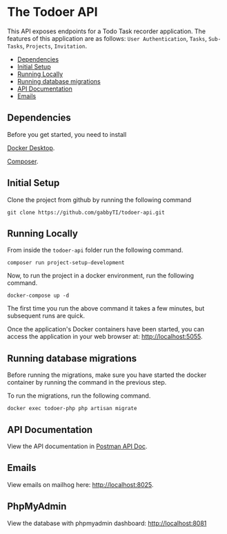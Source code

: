# The Todoer API

This API exposes endpoints for a Todo Task recorder application. The features of this application are as follows: `User Authentication`, `Tasks`, `Sub-Tasks`, `Projects`, `Invitation`.

-   [Dependencies](#dependencies)
-   [Initial Setup](#initial-setup)
-   [Running Locally](#running-locally)
-   [Running database migrations](#running-database-migrations)
-   [API Documentation](#api-documentation)
-   [Emails](#emails)

## Dependencies

Before you get started, you need to install

[Docker Desktop](https://www.docker.com/products/docker-desktop).

[Composer](https://getcomposer.org/download/).

## Initial Setup

Clone the project from github by running the following command

```
git clone https://github.com/gabbyTI/todoer-api.git
```

## Running Locally

From inside the `todoer-api` folder run the following command.

```
composer run project-setup-development
```

Now, to run the project in a docker environment, run the following command.

```
docker-compose up -d
```

The first time you run the above command it takes a few minutes, but subsequent runs are quick.

Once the application's Docker containers have been started, you can access the application in your web browser at: [http://localhost:5055](http://localhost:6066).

## Running database migrations

Before running the migrations, make sure you have started the docker container by running the command in the previous step.

To run the migrations, run the following command.

```
docker exec todoer-php php artisan migrate
```

## API Documentation

View the API documentation in [Postman API Doc](https://documenter.getpostman.com/view/9638778/Uz59NzKQ).

## Emails

View emails on mailhog here: [http://localhost:8025](http://localhost:8025).

## PhpMyAdmin

View the database with phpmyadmin dashboard: [http://localhost:8081](http://localhost:8081)
